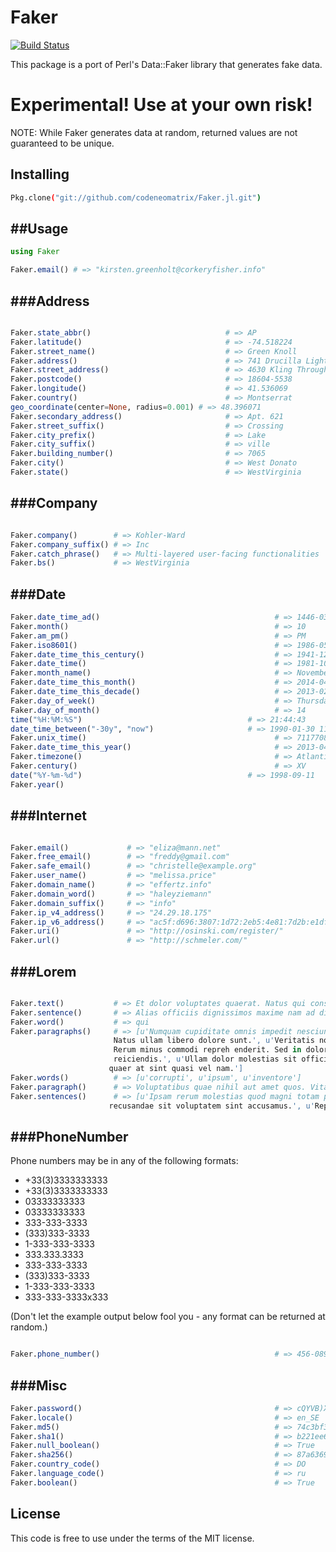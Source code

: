 Faker
=====
[![Build Status](https://travis-ci.org/codeneomatrix/Faker.jl.svg)](https://travis-ci.org/codeneomatrix/Faker.jl)

This package is a port of Perl's Data::Faker library that generates fake data.

Experimental! Use at your own risk!
===================================

NOTE: While Faker generates data at random, returned values are not guaranteed to be unique.

Installing
----------
```bash
Pkg.clone("git://github.com/codeneomatrix/Faker.jl.git")
```

##Usage
-----
```julia
using Faker

Faker.email() # => "kirsten.greenholt@corkeryfisher.info"
```

###Address
-----------------

```julia

Faker.state_abbr()                              # => AP
Faker.latitude()                                # => -74.518224
Faker.street_name()                             # => Green Knoll
Faker.address()                                 # => 741 Drucilla Lights Marlenport, VT 54198-4463
Faker.street_address()                          # => 4630 Kling Throughway
Faker.postcode()                                # => 18604-5538
Faker.longitude()                               # => 41.536069
Faker.country()                                 # => Montserrat
geo_coordinate(center=None, radius=0.001) # => 48.396071
Faker.secondary_address()                       # => Apt. 621
Faker.street_suffix()                           # => Crossing
Faker.city_prefix()                             # => Lake
Faker.city_suffix()                             # => ville
Faker.building_number()                         # => 7065
Faker.city()                                    # => West Donato
Faker.state()                                   # => WestVirginia


```



###Company
-----------------

```julia

Faker.company()        # => Kohler-Ward
Faker.company_suffix() # => Inc
Faker.catch_phrase()   # => Multi-layered user-facing functionalities
Faker.bs()             # => WestVirginia

```

###Date
---------------------

```julia
Faker.date_time_ad()                                       # => 1446-03-17 04:03:47
Faker.month()                                              # => 10
Faker.am_pm()                                              # => PM
Faker.iso8601()                                            # => 1986-05-02T21:01:04
Faker.date_time_this_century()                             # => 1941-12-05 15:52:02
Faker.date_time()                                          # => 1981-10-29 21:56:29
Faker.month_name()                                         # => November
Faker.date_time_this_month()                               # => 2014-04-02 08:38:48
Faker.date_time_this_decade()                              # => 2013-02-24 18:47:46
Faker.day_of_week()                                        # => Thursday
Faker.day_of_month()                                       # => 14
time("%H:%M:%S")                                     # => 21:44:43
date_time_between("-30y", "now")                     # => 1990-01-30 11:47:01
Faker.unix_time()                                          # => 711770812
Faker.date_time_this_year()                                # => 2013-04-22 14:51:26
Faker.timezone()                                           # => Atlantic/Reykjavik
Faker.century()                                            # => XV
date("%Y-%m-%d")                                     # => 1998-09-11
Faker.year()         

```
###Internet
---------------

```julia

Faker.email()             # => "eliza@mann.net"
Faker.free_email()        # => "freddy@gmail.com"
Faker.safe_email()        # => "christelle@example.org"
Faker.user_name()         # => "melissa.price"
Faker.domain_name()       # => "effertz.info"
Faker.domain_word()       # => "haleyziemann"
Faker.domain_suffix()     # => "info"
Faker.ip_v4_address()     # => "24.29.18.175"
Faker.ip_v6_address()     # => "ac5f:d696:3807:1d72:2eb5:4e81:7d2b:e1df"
Faker.uri()               # => "http://osinski.com/register/"
Faker.url()               # => "http://schmeler.com/"

```

###Lorem
---------------

```julia

Faker.text()           # => Et dolor voluptates quaerat. Natus qui consequatur dolor facere. Tenetur repudiandae totam id vitae aut.
Faker.sentence()       # => Alias officiis dignissimos maxime nam ad distinctio.
Faker.word()           # => qui
Faker.paragraphs()     # => [u'Numquam cupiditate omnis impedit nesciunt laboriosam. Vitae hic iste qui deleniti quo incidunt ratione.
                       Natus ullam libero dolore sunt.', u'Veritatis nostrum quod dolorem soluta cupiditate qui incidunt. 
                       Rerum minus commodi repreh enderit. Sed in dolor quia ut est. Impedit eos nihil aut m olestiae 
                       reiciendis.', u'Ullam dolor molestias sit officii s expedita fuga repellat. Et fuga sequi sit. Aperiam
                      quaer at sint quasi vel nam.']
Faker.words()          # => [u'corrupti', u'ipsum', u'inventore']
Faker.paragraph()      # => Voluptatibus quae nihil aut amet quos. Vitae fugiat adipisci inventore eaque adipisci quia. Nostrum non et numquam illum. Sed id dolore quia.
Faker.sentences()      # => [u'Ipsam rerum molestias quod magni totam pariatur enim.',u'Dolores perspiciatis consequatur porro 
                      recusandae sit voluptatem sint accusamus.', u'Repellendus explicabo delectus ad #Name
```


###PhoneNumber
---------------------

Phone numbers may be in any of the following formats:

  * +33(3)3333333333
  * +33(3)3333333333
  * 03333333333
  * 03333333333
  * 333-333-3333
  * (333)333-3333
  * 1-333-333-3333
  * 333.333.3333
  * 333-333-3333
  * (333)333-3333
  * 1-333-333-3333
  * 333-333-3333x333

(Don't let the example output below fool you - any format can be returned at random.)

```julia

Faker.phone_number()                                       # => 456-089-3337x803

```


###Misc
---------------------
```julia
Faker.password()                                           # => cQYVB)X%0$
Faker.locale()                                             # => en_SE
Faker.md5()                                                # => 74c3bf36bfc61f2bda75492b422bfaa7
Faker.sha1()                                               # => b221ee6090aa125f9acca8ea851d0dc7d9fb0886
Faker.null_boolean()                                       # => True
Faker.sha256()                                             # => 87a636998cfd1b73b371079d51df2b6b419c94053d73b0da29a7f2e2da7f070a
Faker.country_code()                                       # => DO
Faker.language_code()                                      # => ru
Faker.boolean()                                            # => True
```

License
-------
This code is free to use under the terms of the MIT license.
